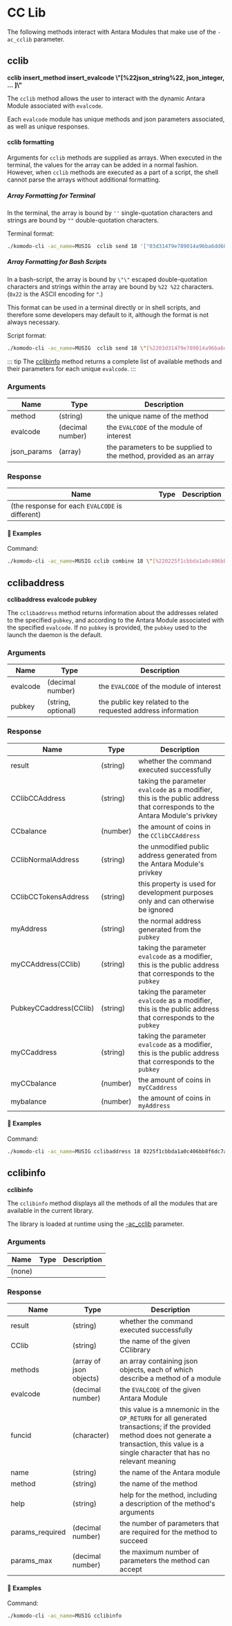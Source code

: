 # CC Lib

The following methods interact with Antara Modules that make use of the `-ac_cclib` parameter.

## cclib

**cclib insert_method insert_evalcode \\"[%22json_string%22, json_integer, ... ]\\"**

The `cclib` method allows the user to interact with the dynamic Antara Module associated with `evalcode`.

Each `evalcode` module has unique methods and json parameters associated, as well as unique responses.

#### cclib formatting

Arguments for `cclib` methods are supplied as arrays. When executed in the terminal, the values for the array can be added in a normal fashion. However, when `cclib` methods are executed as a part of a script, the shell cannot parse the arrays without additional formatting.

##### Array Formatting for Terminal

In the terminal, the array is bound by `''` single-quotation characters and strings are bound by `""` double-quotation characters.

Terminal format:

```bash
./komodo-cli -ac_name=MUSIG  cclib send 18 '["03d31479e789014a96ba6dd60d50210045aa8292fe693f293d44615929f04cf57a",1]'
```

##### Array Formatting for Bash Scripts

In a bash-script, the array is bound by `\"\"` escaped double-quotation characters and strings within the array are bound by `%22 %22` characters. (`0x22` is the ASCII encoding for `"`.)

This format can be used in a terminal directly or in shell scripts, and therefore some developers may default to it, although the format is not always necessary.

Script format:

```bash
./komodo-cli -ac_name=MUSIG  cclib send 18 \"[%2203d31479e789014a96ba6dd60d50210045aa8292fe693f293d44615929f04cf57a%22,1]\"
```

::: tip
The [cclibinfo](#cclibinfo) method returns a complete list of available methods and their parameters for each unique `evalcode`.
:::

### Arguments

| Name        | Type             | Description                                                       |
| ----------- | ---------------- | ----------------------------------------------------------------- |
| method      | (string)         | the unique name of the method                                     |
| evalcode    | (decimal number) | the `EVALCODE` of the module of interest                          |
| json_params | (array)          | the parameters to be supplied to the method, provided as an array |

### Response

| Name                        | Type | Description |
| --------------------------- | ---- | ----------- |
| (the response for each `EVALCODE` is different) |      |             |

#### :pushpin: Examples

Command:

```bash
./komodo-cli -ac_name=MUSIG cclib combine 18 \"[%220225f1cbbda1a0c406bb8f6dc7a589d88b2f9e28cd4fdb3f59139f8aff1f5d270a%22,%2202d3431950c2f0f9654217b6ce3d44468d3a9ca7255741767fdeee7c5ec6b47567%22]\"
```


<collapse-text hidden title="Response">


```json
{
  "pkhash": "8897e150bfb07d3f967ffadb4b0f3c84ea73a94c0d715c4b7e6d9c816c5113a9",
  "combined_pk": "03d31479e789014a96ba6dd60d50210045aa8292fe693f293d44615929f04cf57a",
  "result": "success"
}
```

</collapse-text>


## cclibaddress

**cclibaddress evalcode pubkey**

The `cclibaddress` method returns information about the addresses related to the specified `pubkey`, and according to the Antara Module associated with the specified `evalcode`. If no `pubkey` is provided, the `pubkey` used to the launch the daemon is the default.

### Arguments

| Name     | Type               | Description                                                 |
| -------- | ------------------ | ----------------------------------------------------------- |
| evalcode | (decimal number)   | the `EVALCODE` of the module of interest                    |
| pubkey   | (string, optional) | the public key related to the requested address information |

### Response

| Name                   | Type     | Description                                                                                                                         |
| ---------------------- | -------- | ----------------------------------------------------------------------------------------------------------------------------------- |
| result                 | (string) | whether the command executed successfully                                                                                           |
| CClibCCAddress         | (string) | taking the parameter `evalcode` as a modifier, this is the public address that corresponds to the Antara Module's privkey |
| CCbalance              | (number) | the amount of coins in the `CClibCCAddress`                                                                                         |
| CClibNormalAddress     | (string) | the unmodified public address generated from the Antara Module's privkey                                                  |
| CClibCCTokensAddress   | (string) | this property is used for development purposes only and can otherwise be ignored                                                    |
| myAddress              | (string) | the normal address generated from the `pubkey`                                                                                      |
| myCCAddress(CClib)     | (string) | taking the parameter `evalcode` as a modifier, this is the public address that corresponds to the `pubkey`                          |
| PubkeyCCaddress(CClib) | (string) | taking the parameter `evalcode` as a modifier, this is the public address that corresponds to the `pubkey`                          |
| myCCaddress            | (string) | taking the parameter `evalcode` as a modifier, this is the public address that corresponds to the `pubkey`                          |
| myCCbalance            | (number) | the amount of coins in `myCCaddress`                                                                                                |
| mybalance              | (number) | the amount of coins in `myAddress`                                                                                                  |

#### :pushpin: Examples

Command:

```bash
./komodo-cli -ac_name=MUSIG cclibaddress 18 0225f1cbbda1a0c406bb8f6dc7a589d88b2f9e28cd4fdb3f59139f8aff1f5d270a
```


<collapse-text hidden title="Response">


```json
{
  "result": "success",
  "CClibCCAddress": "RKWS7jxyjPX9iaJttk8iMKf1AumanKypez",
  "CCbalance": 2.0977,
  "CClibNormalAddress": "RQHYfxb21ow4Xppt2H9x7k5XMhk7PMbKCc",
  "CClibCCTokensAddress": "RVjvG3or8b8asoYBJua9p97pf3RSpaEhRG",
  "myAddress": "RUfCUd3UryKJ49baQvSuAs42wakNunvvfT",
  "myCCAddress(CClib)": "RPYCYEtS7GAt1W9LvJWXHsndozaA8yy4H9",
  "PubkeyCCaddress(CClib)": "RPYCYEtS7GAt1W9LvJWXHsndozaA8yy4H9",
  "myCCaddress": "RPYCYEtS7GAt1W9LvJWXHsndozaA8yy4H9",
  "myCCbalance": 0.0,
  "myaddress": "RUfCUd3UryKJ49baQvSuAs42wakNunvvfT",
  "mybalance": 94.60081561
}
```

</collapse-text>


## cclibinfo

**cclibinfo**

The `cclibinfo` method displays all the methods of all the modules that are available in the current library.

The library is loaded at runtime using the [-ac_cclib](../../antara/antara-setup/antara-customizations.html#ac-cclib) parameter.

### Arguments

| Name   | Type | Description |
| ------ | ---- | ----------- |
| (none) |      |             |

### Response

| Name            | Type                    | Description                                                                                                                                                                                       |
| --------------- | ----------------------- | ------------------------------------------------------------------------------------------------------------------------------------------------------------------------------------------------- |
| result          | (string)                | whether the command executed successfully                                                                                                                                                         |
| CClib           | (string)                | the name of the given CClibrary                                                                                                                                                                   |
| methods         | (array of json objects) | an array containing json objects, each of which describe a method of a module                                                                                                                     |
| evalcode        | (decimal number)        | the `EVALCODE` of the given Antara Module                                                                                                                                               |
| funcid          | (character)             | this value is a mnemonic in the `OP_RETURN` for all generated transactions; if the provided method does not generate a transaction, this value is a single character that has no relevant meaning |
| name            | (string)                | the name of the Antara module                                                                                                                                                           |
| method          | (string)                | the name of the method                                                                                                                                                                            |
| help            | (string)                | help for the method, including a description of the method's arguments                                                                                                                            |
| params_required | (decimal number)        | the number of parameters that are required for the method to succeed                                                                                                                              |
| params_max      | (decimal number)        | the maximum number of parameters the method can accept                                                                                                                                            |

#### :pushpin: Examples

Command:

```bash
./komodo-cli -ac_name=MUSIG cclibinfo
```


<collapse-text hidden title="Response">


```json
{
  "result": "success",
  "CClib": "sudoku",
  "methods": [
    {
      "evalcode": 16,
      "funcid": "F",
      "name": "faucet2",
      "method": "fund",
      "help": "amount",
      "params_required": 1,
      "params_max": 1
    },
    {
      "evalcode": 16,
      "funcid": "G",
      "name": "faucet2",
      "method": "get",
      "help": "<no args>",
      "params_required": 0,
      "params_max": 0
    },
    {
      "evalcode": 17,
      "funcid": "G",
      "name": "sudoku",
      "method": "gen",
      "help": "<no args>",
      "params_required": 0,
      "params_max": 0
    },
.....
}
```

</collapse-text>

